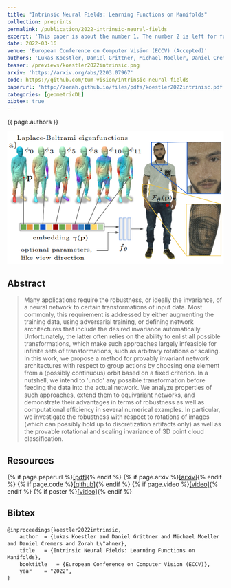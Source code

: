 ```yaml
---
title: "Intrinsic Neural Fields: Learning Functions on Manifolds"
collection: preprints
permalink: /publication/2022-intrinsic-neural-fields
excerpt: 'This paper is about the number 1. The number 2 is left for future work.'
date: 2022-03-16
venue: 'European Conference on Computer Vision (ECCV) (Accepted)'
authors: 'Lukas Koestler, Daniel Grittner, Michael Moeller, Daniel Cremers, <b>Zorah Lähner</b>'
teaser: /previews/koestler2022intrinsic.png
arxiv: 'https://arxiv.org/abs/2203.07967'
code: https://github.com/tum-vision/intrinsic-neural-fields
paperurl: 'http://zorah.github.io/files/pdfs/koestler2022intrinisc.pdf'
categories: [geometricDL]
bibtex: true
---
```


{{ page.authors }}

<img class="pub_teaser" src="../images/previews/koestler2022intrinsic.png" alt="Teaser Image" title="teaser" />

## Abstract

> Many applications require the robustness, or ideally the invariance, of a neural network to certain transformations of input data. Most commonly, this requirement is addressed by either augmenting the training data, using adversarial training, or defining network architectures that include the desired invariance automatically. Unfortunately, the latter often relies on the ability to enlist all possible transformations, which make such approaches largely infeasible for infinite sets of transformations, such as arbitrary rotations or scaling. In this work, we propose a method for provably invariant network architectures with respect to group actions by choosing one element from a (possibly continuous) orbit based on a fixed criterion. In a nutshell, we intend to 'undo' any possible transformation before feeding the data into the actual network. We analyze properties of such approaches, extend them to equivariant networks, and demonstrate their advantages in terms of robustness as well as computational efficiency in several numerical examples. In particular, we investigate the robustness with respect to rotations of images (which can possibly hold up to discretization artifacts only) as well as the provable rotational and scaling invariance of 3D point cloud classification.


## Resources

{% if page.paperurl %}<a href=" {{ page.paperurl }} ">[pdf]</a>{% endif %} {% if page.arxiv %}<a href=" {{ page.arxiv }} ">[arxiv]</a>{% endif %} {% if page.code %}<a href=" {{ page.code }} ">[github]</a>{% endif %} {% if page.video %}<a href=" {{ page.video }} ">[video]</a>{% endif %} {% if poster %}<a href=" {{ page.poster }} ">[video]</a>{% endif %}

## Bibtex

    @inproceedings{koestler2022intrinsic,
        author 	= {Lukas Koestler and Daniel Grittner and Michael Moeller and Daniel Cremers and Zorah L\"ahner},
        title 	= {Intrinsic Neural Fields: Learning Functions on Manifolds},
        booktitle   = {European Conference on Computer Vision (ECCV)},
        year 	= "2022",
    }
